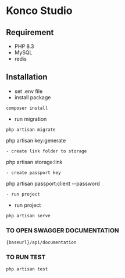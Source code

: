 # Konco Studio

## Requirement
- PHP 8.3
- MySQL
- redis

## Installation
- set .env file
- install package
```
composer install
```
- run migration
```
php artisan migrate
```
php artisan key:generate
```
- create link folder to storage
```
php artisan storage:link
```
- create passport key
```
php artisan passport:client --password
```
- run project
```
- run project
```
php artisan serve
```
### TO OPEN SWAGGER DOCUMENTATION
```
{baseurl}/api/documentation
```

### TO RUN TEST
```
php artisan test
```
